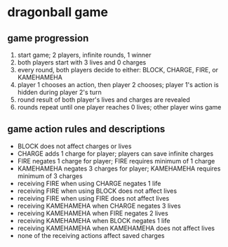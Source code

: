 
# dragonball game

## game progression
1. start game; 2 players, infinite rounds, 1 winner
1. both players start with 3 lives and 0 charges
1. every round, both players decide to either: BLOCK, CHARGE, FIRE, or KAMEHAMEHA
1. player 1 chooses an action, then player 2 chooses; player 1's action is hidden during player 2's turn
1. round result of both player's lives and charges are revealed
1. rounds repeat until one player reaches 0 lives; other player wins game

## game action rules and descriptions
* BLOCK does not affect charges or lives
* CHARGE adds 1 charge for player; players can save infinite charges
* FIRE negates 1 charge for player; FIRE requires minimum of 1 charge
* KAMEHAMEHA negates 3 charges for player; KAMEHAMEHA requires minimum of 3 charges
* receiving FIRE when using CHARGE negates 1 life
* receiving FIRE when using BLOCK does not affect lives
* receiving FIRE when using FIRE does not affect lives
* receiving KAMEHAMEHA when CHARGE negates 3 lives
* receiving KAMEHAMEHA when FIRE negates 2 lives
* receiving KAMEHAMEHA when BLOCK negates 1 life
* receiving KAMEHAMEHA when KAMEHAMEHA does not affect lives
* none of the receiving actions affect saved charges